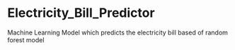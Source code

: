 # Electricity_Bill_Predictor
Machine Learning Model which predicts the electricity bill based of random forest model
